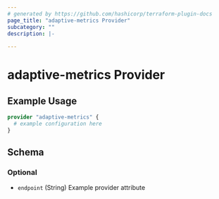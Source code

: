 ```yaml
---
# generated by https://github.com/hashicorp/terraform-plugin-docs
page_title: "adaptive-metrics Provider"
subcategory: ""
description: |-
  
---
```


# adaptive-metrics Provider



## Example Usage

```terraform
provider "adaptive-metrics" {
  # example configuration here
}
```

<!-- schema generated by tfplugindocs -->
## Schema

### Optional

- `endpoint` (String) Example provider attribute
